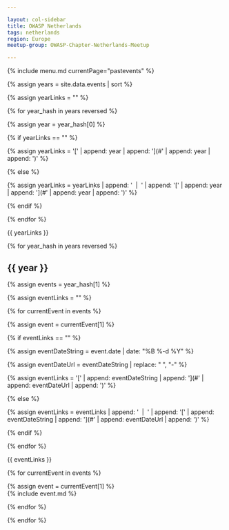 ```yaml
---

layout: col-sidebar
title: OWASP Netherlands
tags: netherlands
region: Europe
meetup-group: OWASP-Chapter-Netherlands-Meetup

---
```


{% include menu.md currentPage="pastevents" %} 

{% assign years = site.data.events | sort %}

{% assign yearLinks = "" %}

{% for year_hash in years reversed %}

{% assign year = year_hash[0] %}

{% if yearLinks == "" %}

{% assign yearLinks = '[' | append: year | append: '](#' | append: year | append: ')' %}

{% else %}

{% assign yearLinks = yearLinks | append: ' &nbsp;&#124;&nbsp; ' | append: '[' | append: year | append: '](#' | append: year | append: ')' %}

{% endif %}

{% endfor %}

{{ yearLinks }}

{% for year_hash in years reversed %}

## {{ year }}

{% assign events = year_hash[1] %}

{% assign eventLinks = "" %}

{% for currentEvent in events %}

{% assign event = currentEvent[1] %}

{% if eventLinks == "" %}

{% assign eventDateString = event.date | date: "%B %-d %Y" %}

{% assign eventDateUrl = eventDateString | replace: " ", "-" %}

{% assign eventLinks = '[' | append: eventDateString | append: '](#' | append: eventDateUrl | append: ')' %}

{% else %}

{% assign eventLinks = eventLinks | append: ' &nbsp;&#124;&nbsp; ' | append: '[' | append: eventDateString | append: '](#' | append: eventDateUrl | append: ')' %}

{% endif %}

{% endfor %}

{{ eventLinks }}

{% for currentEvent in events %}

{% assign event = currentEvent[1] %}  
{% include event.md %}

{% endfor %}

{% endfor %}

